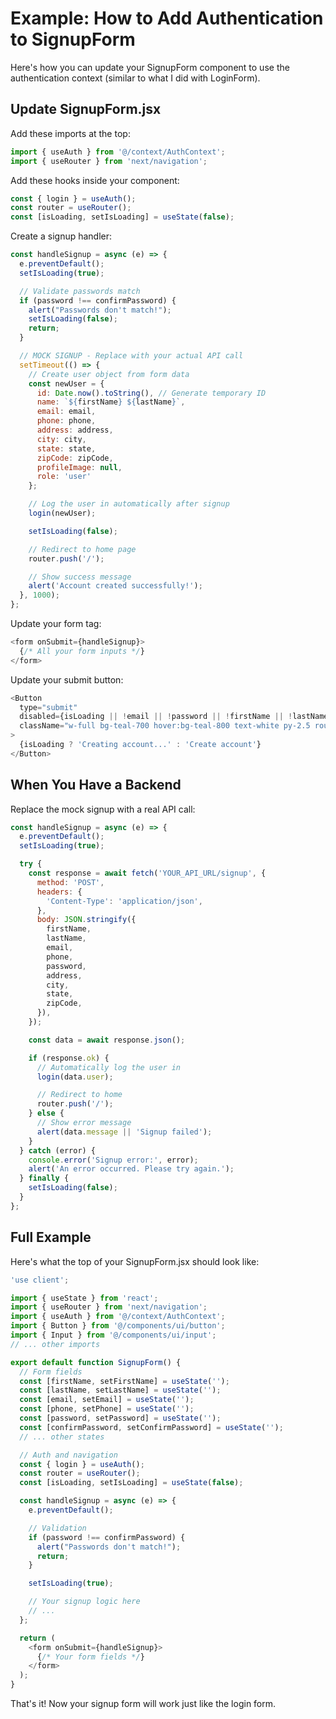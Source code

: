 # Example: How to Add Authentication to SignupForm

Here's how you can update your SignupForm component to use the authentication context (similar to what I did with LoginForm).

## Update SignupForm.jsx

Add these imports at the top:
```javascript
import { useAuth } from '@/context/AuthContext';
import { useRouter } from 'next/navigation';
```

Add these hooks inside your component:
```javascript
const { login } = useAuth();
const router = useRouter();
const [isLoading, setIsLoading] = useState(false);
```

Create a signup handler:
```javascript
const handleSignup = async (e) => {
  e.preventDefault();
  setIsLoading(true);

  // Validate passwords match
  if (password !== confirmPassword) {
    alert("Passwords don't match!");
    setIsLoading(false);
    return;
  }

  // MOCK SIGNUP - Replace with your actual API call
  setTimeout(() => {
    // Create user object from form data
    const newUser = {
      id: Date.now().toString(), // Generate temporary ID
      name: `${firstName} ${lastName}`,
      email: email,
      phone: phone,
      address: address,
      city: city,
      state: state,
      zipCode: zipCode,
      profileImage: null,
      role: 'user'
    };

    // Log the user in automatically after signup
    login(newUser);

    setIsLoading(false);

    // Redirect to home page
    router.push('/');

    // Show success message
    alert('Account created successfully!');
  }, 1000);
};
```

Update your form tag:
```javascript
<form onSubmit={handleSignup}>
  {/* All your form inputs */}
</form>
```

Update your submit button:
```javascript
<Button
  type="submit"
  disabled={isLoading || !email || !password || !firstName || !lastName}
  className="w-full bg-teal-700 hover:bg-teal-800 text-white py-2.5 rounded-md font-medium disabled:opacity-50"
>
  {isLoading ? 'Creating account...' : 'Create account'}
</Button>
```

## When You Have a Backend

Replace the mock signup with a real API call:

```javascript
const handleSignup = async (e) => {
  e.preventDefault();
  setIsLoading(true);

  try {
    const response = await fetch('YOUR_API_URL/signup', {
      method: 'POST',
      headers: {
        'Content-Type': 'application/json',
      },
      body: JSON.stringify({
        firstName,
        lastName,
        email,
        phone,
        password,
        address,
        city,
        state,
        zipCode,
      }),
    });

    const data = await response.json();

    if (response.ok) {
      // Automatically log the user in
      login(data.user);

      // Redirect to home
      router.push('/');
    } else {
      // Show error message
      alert(data.message || 'Signup failed');
    }
  } catch (error) {
    console.error('Signup error:', error);
    alert('An error occurred. Please try again.');
  } finally {
    setIsLoading(false);
  }
};
```

## Full Example

Here's what the top of your SignupForm.jsx should look like:

```javascript
'use client';

import { useState } from 'react';
import { useRouter } from 'next/navigation';
import { useAuth } from '@/context/AuthContext';
import { Button } from '@/components/ui/button';
import { Input } from '@/components/ui/input';
// ... other imports

export default function SignupForm() {
  // Form fields
  const [firstName, setFirstName] = useState('');
  const [lastName, setLastName] = useState('');
  const [email, setEmail] = useState('');
  const [phone, setPhone] = useState('');
  const [password, setPassword] = useState('');
  const [confirmPassword, setConfirmPassword] = useState('');
  // ... other states

  // Auth and navigation
  const { login } = useAuth();
  const router = useRouter();
  const [isLoading, setIsLoading] = useState(false);

  const handleSignup = async (e) => {
    e.preventDefault();

    // Validation
    if (password !== confirmPassword) {
      alert("Passwords don't match!");
      return;
    }

    setIsLoading(true);

    // Your signup logic here
    // ...
  };

  return (
    <form onSubmit={handleSignup}>
      {/* Your form fields */}
    </form>
  );
}
```

That's it! Now your signup form will work just like the login form.
